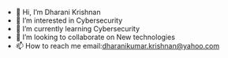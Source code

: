 - 👋 Hi, I’m Dharani Krishnan
- 👀 I’m interested in Cybersecurity
- 🌱 I’m currently learning Cybersecurity
- 💞️ I’m looking to collaborate on New technologies  
- 📫 How to reach me email:dharanikumar.krishnan@yahoo.com

<!---
dharanik28/dharanik28 is a ✨ special ✨ repository because its `README.md` (this file) appears on your GitHub profile.
You can click the Preview link to take a look at your changes.
--->
